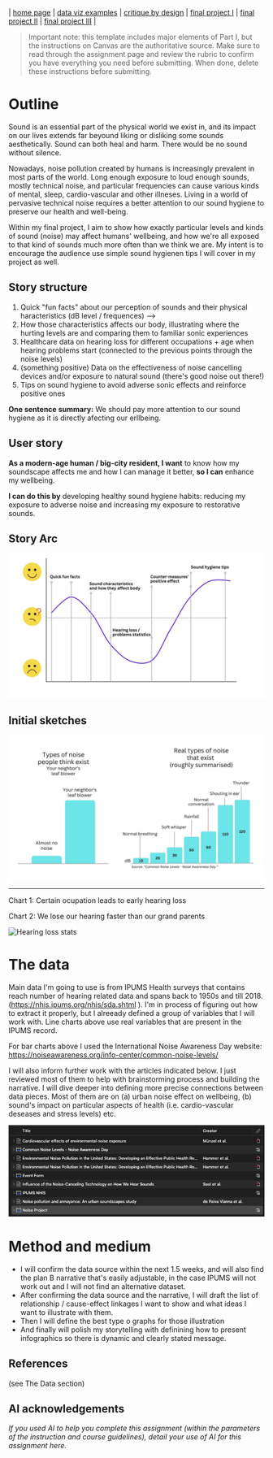 | [home page](https://cmustudent.github.io/tswd-portfolio-templates/) | [data viz examples](dataviz-examples) | [critique by design](critique-by-design) | [final project I](final-project-part-one) | [final project II](final-project-part-two) | [final project III](final-project-part-three) |


> Important note: this template includes major elements of Part I, but the instructions on Canvas are the authoritative source.  Make sure to read through the assignment page and review the rubric to confirm you have everything you need before submitting.  When done, delete these instructions before submitting.

# Outline
Sound is an essential part of the physical world we exist in, and its impact on our lives extends far beyound liking or disliking some sounds aesthetically. Sound can both heal and harm. There would be no sound without silence.

Nowadays, noise pollution created by humans is increasingly prevalent in most parts of the world. Long enough exposure to loud enough sounds, mostly technical noise, and particular frequencies can cause various kinds of mental, sleep, cardio-vascular and other illneses. Living in a world of pervasive technical noise requires a better attention to our sound hygiene to preserve our health and well-being.

Within my final project, I aim to show how exactly particular levels and kinds of sound (noise) may affect humans' wellbeing, and how we're all exposed to that kind of sounds much more often than we think we are. My intent is to encourage the audience use simple sound hygienen tips I will cover in my project as well.

## Story structure

1. Quick "fun facts" about our perception of sounds and their physical haracteristics (dB level / frequences) --> 
2. How those characteristics affects our body, illustrating where the hurting levels are and comparing them to familiar sonic experiences
3. Healthcare data on hearing loss for different occupations + age when hearing problems start (connected to the previous points through the noise levels)
4. (something positive) Data on the effectiveness of noise cancelling devices and/or exposure to natural sound (there's good noise out there!)
5. Tips on sound hygiene to avoid adverse sonic effects and reinforce positive ones

**One sentence summary:** We should pay more attention to our sound hygiene as it is directly afecting our erllbeing.

## User story

**As a modern-age human / big-city resident, I want** to know how my soundscape affects me and how I can manage it better, **so I can** enhance my wellbeing.

**I can do this by** developing healthy sound hygiene habits: reducing my exposure to adverse noise and increasing my exposure to restorative sounds.

## Story Arc

![Story Arc](story-arc.jpg)

## Initial sketches

![Noise types](noise-types.jpg)

***

Chart 1: Certain ocupation leads to early hearing loss

Chart 2: We lose our hearing faster than our grand parents

![Hearing loss stats](hearing-loss.jpg)


# The data

Main data I'm going to use is from IPUMS Health surveys that contains  reach number of hearing related data and spans back to 1950s and till 2018. (https://nhis.ipums.org/nhis/sda.shtml ). I'm in process of figuring out how to extract it properly, but I alreeady defined a group of variables that I will work with. Line charts above use real variables that are present in the IPUMS record.

For bar charts above I used the International Noise Awareness Day website: https://noiseawareness.org/info-center/common-noise-levels/ 

I will also inform further work with the articles indicated below. I just reviewed most of them to help with brainstorming process and building the narrative. I will dive deeper into defining more precise connections between data pieces. Most of them are on (a) urban noise effect on wellbeing, (b) sound's impact on particular aspects of health (i.e. cardio-vascular deseases and stress levels) etc.

![Bibliography](bibliography.jpg)


# Method and medium

- I will confirm the data source within the next 1.5 weeks, and will also find the plan B narrative that's easily adjustable, in the case IPUMS will not work out and I will not find an alternative dataset.
- After confirming the data source and the narrative, I will draft the list of relationship / cause-effect linkages I want to show and what ideas I want to illustrate with them.
- Then I will define the best type o graphs for those illustration
- And finally will polish my storytelling with definining how to present infographics so there is dynamic and clearly stated message.


## References

(see The Data section)

## AI acknowledgements
_If you used AI to help you complete this assignment (within the parameters of the instruction and course guidelines), detail your use of AI for this assignment here._
